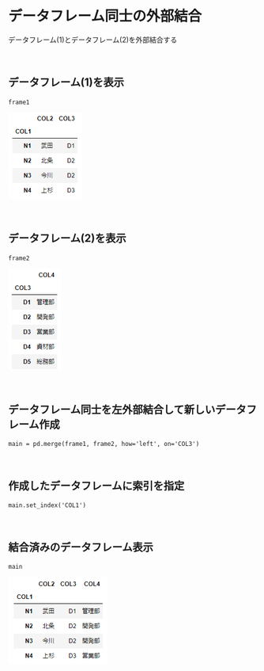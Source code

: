 # データフレーム同士の外部結合
データフレーム(1)とデータフレーム(2)を外部結合する

<br>

## データフレーム(1)を表示
```
frame1
```
![画像1](./Pandas-Exercises5-1.png)

<br>

## データフレーム(2)を表示
```
frame2
```
![画像2](./Pandas-Exercises5-2.png)

<br>

## データフレーム同士を左外部結合して新しいデータフレーム作成
```
main = pd.merge(frame1, frame2, how='left', on='COL3')
```

<br>

## 作成したデータフレームに索引を指定
```
main.set_index('COL1')
```

<br>

## 結合済みのデータフレーム表示
```
main
```
![画像3](./Pandas-Exercises5-3.png)
